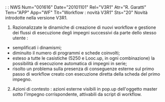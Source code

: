  :  : NWS Num="001616" Date="20101101" Rel="V3R1" Atr="R. Garatti" Tem="APP" App="WF" Tit="Workflow :  novità V3R1" Sts="20"
Novità introdotte nella versione V3R1.

1. Razionalizzate le dinamiche di creazione di nuovi workflow e gestione dei flussi di esecuzione
degli impegni successivi da parte dello stesso utente : 
- semplificati i dinamismi;
- diminuito il numero di programmi e schede coinvolti;
- esteso a tutte le casistiche (5250 e Looc.up, in ogni combinazione) la possibilità di esecuzione
automatica di impegni in serie;
- risolto un problema sulla presenza di conseguenze esterne sul primo passo di workflow creato
con esecuzione diretta della scheda del primo impegno.

2. Azioni di contesto :  azioni esterne visibili in pop.up dell'oggetto master sotto l'impegno
corrispondente, attivabili da script di workflow.

